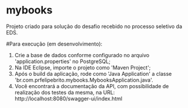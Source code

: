 # mybooks
Projeto criado para solução do desafio recebido no processo seletivo da EDS.

#Para execução (em desenvolvimento):
1. Crie a base de dados conforme configurado no arquivo 'application.properties' no PostgreSQL;
2. Na IDE Eclipse, importe o projeto como 'Maven Project';
3. Após o build da aplicação, rode como 'Java Application' a classe 'br.com.prfelipebrito.mybooks.MybooksApplication.java'.
4. Você encontrará a documentação da API, com possibilidade de realização dos testes da mesma, na URL: http://localhost:8080/swagger-ui/index.html
